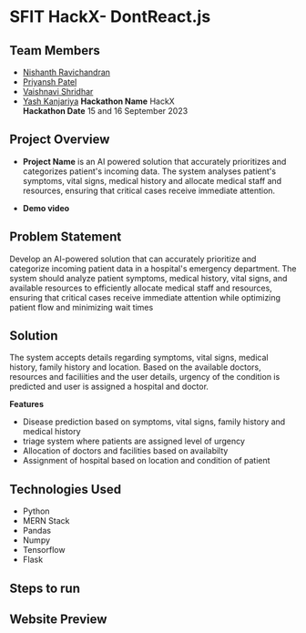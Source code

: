 
# SFIT HackX- DontReact.js


 
 


## Team Members

- [Nishanth Ravichandran](https://www.github.com/octokatherine)
- [Priyansh Patel]()
- [Vaishnavi Shridhar]()
- [Yash Kanjariya]()
**Hackathon Name** HackX  
**Hackathon Date** 15 and 16 September 2023



## Project Overview

- **Project Name** 
 is an AI powered solution that accurately prioritizes and categorizes patient's incoming data. The system analyses patient's symptoms, vital signs, medical history and  allocate medical staff and resources, ensuring that critical cases receive immediate attention.  
 
 - **Demo video**
 


## Problem Statement
Develop an AI-powered solution that can accurately prioritize and categorize incoming patient data in a hospital's emergency department. The system should analyze patient symptoms, medical history, vital signs, and available resources to efficiently allocate medical staff and resources, ensuring that critical cases receive immediate attention while optimizing patient flow and minimizing wait times

## Solution
The system accepts details regarding symptoms, vital signs, medical history, family history and location. Based on the available doctors, resources and faciliities and the user details, urgency of the condition is predicted and user is assigned a hospital and doctor. 

**Features**
- Disease prediction based on symptoms, vital signs, family history and medical history
- triage system where patients are assigned level of urgency
- Allocation of doctors and facilities based on availabilty
- Assignment of hospital based on location and condition of patient


## Technologies Used
- Python
- MERN Stack
- Pandas
- Numpy
- Tensorflow
- Flask

## Steps to run
## Website Preview
